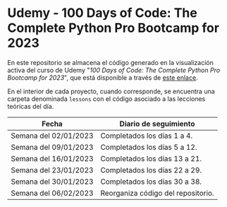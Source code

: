 # Udemy - 100 Days of Code: The Complete Python Pro Bootcamp for 2023

En este repositorio se almacena el código generado en la visualización activa del curso de Udemy "*100 Days of Code: The Complete Python Pro Bootcamp for 2023*", que está disponible a través de [este enlace](https://www.udemy.com/course/100-days-of-code/).

En el interior de cada proyecto, cuando corresponde, se encuentra una carpeta denominada `lessons` con el código asociado a las lecciones teóricas del día.

| Fecha                 | Diario de seguimiento              |
|-----------------------|------------------------------------|
| Semana del 02/01/2023 | Completados los días 1 a 4.        |
| Semana del 09/01/2023 | Completados los días 5 a 12.       |
| Semana del 16/01/2023 | Completados los días 13 a 21.      |
| Semana del 23/01/2023 | Completados los días 22 a 29.      |
| Semana del 30/01/2023 | Completados los días 30 a 38.      |
| Semana del 06/02/2023 | Reorganiza código del repositorio. |
